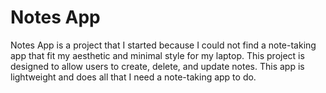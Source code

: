 # Notes App

Notes App is a project that I started because I could not find a note-taking app that fit my aesthetic and minimal style for my laptop. This project is designed to allow users to create, delete, and update notes. This app is lightweight and does all that I need a note-taking app to do.